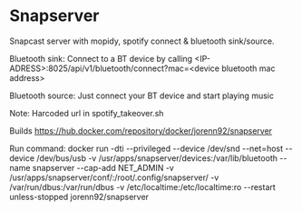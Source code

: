 # Snapserver
Snapcast server with mopidy, spotify connect & bluetooth sink/source.

Bluetooth sink: Connect to a BT device by calling \<IP-ADRESS\>:8025/api/v1/bluetooth/connect?mac=\<device bluetooth mac address\>

Bluetooth source: Just connect your BT device and start playing music 
 
Note: Harcoded url in spotify_takeover.sh

Builds https://hub.docker.com/repository/docker/jorenn92/snapserver

Run command: docker run -dti --privileged --device /dev/snd --net=host --device /dev/bus/usb -v /usr/apps/snapserver/devices:/var/lib/bluetooth --name snapserver --cap-add NET_ADMIN -v /usr/apps/snapserver/conf/:/root/.config/snapserver/ -v /var/run/dbus:/var/run/dbus -v /etc/localtime:/etc/localtime:ro --restart unless-stopped jorenn92/snapserver

